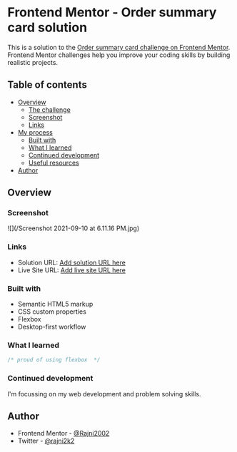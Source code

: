 # Frontend Mentor - Order summary card solution

This is a solution to the [Order summary card challenge on Frontend Mentor](https://www.frontendmentor.io/challenges/order-summary-component-QlPmajDUj). Frontend Mentor challenges help you improve your coding skills by building realistic projects. 

## Table of contents

- [Overview](#overview)
  - [The challenge](#the-challenge)
  - [Screenshot](#screenshot)
  - [Links](#links)
- [My process](#my-process)
  - [Built with](#built-with)
  - [What I learned](#what-i-learned)
  - [Continued development](#continued-development)
  - [Useful resources](#useful-resources)
- [Author](#author)


## Overview

### Screenshot

![](/Screenshot 2021-09-10 at 6.11.16 PM.jpg)

### Links

- Solution URL: [Add solution URL here](https://your-solution-url.com)
- Live Site URL: [Add live site URL here](https://your-live-site-url.com)

### Built with

- Semantic HTML5 markup
- CSS custom properties
- Flexbox
- Desktop-first workflow


### What I learned

```css
/* proud of using flexbox  */
```


### Continued development

I'm focussing on my web development and problem solving skills.

## Author

- Frontend Mentor - [@Rajni2002](https://www.frontendmentor.io/profile/Rajni2002)
- Twitter - [@rajni2k2](https://twitter.com/rajni2k2)
